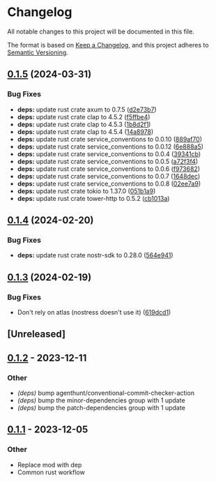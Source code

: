# Changelog
All notable changes to this project will be documented in this file.

The format is based on [Keep a Changelog](https://keepachangelog.com/en/1.0.0/),
and this project adheres to [Semantic Versioning](https://semver.org/spec/v2.0.0.html).

## [0.1.5](https://github.com/philipcristiano/nostress/compare/v0.1.4...v0.1.5) (2024-03-31)


### Bug Fixes

* **deps:** update rust crate axum to 0.7.5 ([d2e73b7](https://github.com/philipcristiano/nostress/commit/d2e73b7c039150a10804e34685e1d08a4a7b4c45))
* **deps:** update rust crate clap to 4.5.2 ([f5ffbe4](https://github.com/philipcristiano/nostress/commit/f5ffbe41f20ebe41c075c4b7d4b4d22199c5d29b))
* **deps:** update rust crate clap to 4.5.3 ([1b8d2f1](https://github.com/philipcristiano/nostress/commit/1b8d2f1e901e74cb8b49d9e942b45ac14d368ccb))
* **deps:** update rust crate clap to 4.5.4 ([14a8978](https://github.com/philipcristiano/nostress/commit/14a8978aadfe69b4c3e06e3ccecb3322ac64afb5))
* **deps:** update rust crate service_conventions to 0.0.10 ([889af70](https://github.com/philipcristiano/nostress/commit/889af7008d978018e300c277a568bcca49bc543b))
* **deps:** update rust crate service_conventions to 0.0.12 ([6e888a5](https://github.com/philipcristiano/nostress/commit/6e888a5ed341c183d989af23632c28ddabed59c0))
* **deps:** update rust crate service_conventions to 0.0.4 ([39341cb](https://github.com/philipcristiano/nostress/commit/39341cb43fd8bf071a601040f86f5a0f5f59a6fe))
* **deps:** update rust crate service_conventions to 0.0.5 ([a72f3f4](https://github.com/philipcristiano/nostress/commit/a72f3f43ed36657c7f792d65acfa6b0440f6c658))
* **deps:** update rust crate service_conventions to 0.0.6 ([f973682](https://github.com/philipcristiano/nostress/commit/f9736824707df04dec089a5bd45ff4396d699086))
* **deps:** update rust crate service_conventions to 0.0.7 ([1648dec](https://github.com/philipcristiano/nostress/commit/1648dec9853f53a160ab80bb7e658b92d953177c))
* **deps:** update rust crate service_conventions to 0.0.8 ([02ee7a9](https://github.com/philipcristiano/nostress/commit/02ee7a9fd813127bc947ae7a22f8255bc3001d88))
* **deps:** update rust crate tokio to 1.37.0 ([051b1a9](https://github.com/philipcristiano/nostress/commit/051b1a91e8abe752879e89dbdd673fe0481d2a81))
* **deps:** update rust crate tower-http to 0.5.2 ([cb1013a](https://github.com/philipcristiano/nostress/commit/cb1013ae98ee75ee34821d67a6d8efec9d6b50e1))

## [0.1.4](https://github.com/philipcristiano/nostress/compare/v0.1.3...v0.1.4) (2024-02-20)


### Bug Fixes

* **deps:** update rust crate nostr-sdk to 0.28.0 ([564e941](https://github.com/philipcristiano/nostress/commit/564e941f8a645499ea9f670ad88b369268e45e5c))

## [0.1.3](https://github.com/philipcristiano/nostress/compare/v0.1.2...v0.1.3) (2024-02-19)


### Bug Fixes

* Don't rely on atlas (nostress doesn't use it) ([619dcd1](https://github.com/philipcristiano/nostress/commit/619dcd1d6e7187e6fcc31fd49da6953e3c316aa3))

## [Unreleased]

## [0.1.2](https://github.com/philipcristiano/nostress/compare/v0.1.1...v0.1.2) - 2023-12-11

### Other
- *(deps)* bump agenthunt/conventional-commit-checker-action
- *(deps)* bump the minor-dependencies group with 1 update
- *(deps)* bump the patch-dependencies group with 1 update

## [0.1.1](https://github.com/philipcristiano/nostress/compare/v0.1.0...v0.1.1) - 2023-12-05

### Other
- Replace mod with dep
- Common rust workflow
